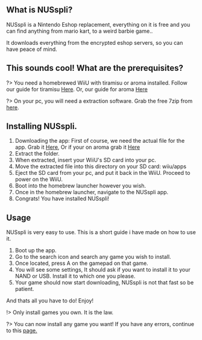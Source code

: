 ## What is NUSspli?

NUSspli is a Nintendo Eshop replacement, everything on it is free and you can find anything from mario kart, to a weird barbie game..

It downloads everything from the encrypted eshop servers, so you can have peace of mind.

## This sounds cool! What are the prerequisites?

?> You need a homebrewed WiiU with tiramisu or aroma installed. Follow our guide for tiramisu [Here](https://wiiu.skyybrew.xyz/#/sd). Or, our guide for aroma [Here](https://wiiu.skyybrew.xyz/#/startaroma)

?> On your pc, you will need a extraction software. Grab the free 7zip from [here](https://www.7-zip.org/a/7z2201-x64.exe).
## Installing NUSspli.

1. Downloading the app: First of course, we need the actual file for the app. Grab it [Here](https://github.com/V10lator/NUSspli/releases/download/v1.135/NUSspli-1.135-HBL.zip), Or if your on aroma grab it [Here](https://github.com/V10lator/NUSspli/releases/download/v1.135/NUSspli-1.135-Aroma.zip)
2. Extract the folder.
3. When extracted, insert your WiiU's SD card into your pc. 
4. Move the extracted file into this directory on your SD card: wiiu/apps
5. Eject the SD card from your pc, and put it back in the WiiU. Proceed to power on the WiiU.
6. Boot into the homebrew launcher however you wish.
7. Once in the homebrew launcher, navigate to the NUSspli app.
8. Congrats! You have installed NUSspli!

## Usage

NUSspli is very easy to use. This is a short guide i have made on how to use it.

1. Boot up the app.
2. Go to the search icon and search any game you wish to install.
3. Once located, press A on the gamepad on that game.
4. You will see some settings, It should ask if you want to install it to your NAND or USB. Install it to which one you please.
5. Your game should now start downloading, NUSspli is not that fast so be patient.

And thats all you have to do! Enjoy!

!> Only install games you own. It is the law.

?> You can now install any game you want! If you have any errors, continue to this [page.](https://wiiu.skyybrew.xyz/#/NUSspliTroubleshooting)




